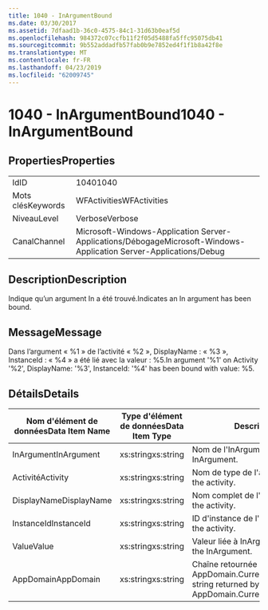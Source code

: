 ```yaml
---
title: 1040 - InArgumentBound
ms.date: 03/30/2017
ms.assetid: 7dfaad1b-36c0-4575-84c1-31d63b0eaf5d
ms.openlocfilehash: 984372c07ccfb11f2f05d5488fa5ffc95075db41
ms.sourcegitcommit: 9b552addadfb57fab0b9e7852ed4f1f1b8a42f8e
ms.translationtype: MT
ms.contentlocale: fr-FR
ms.lasthandoff: 04/23/2019
ms.locfileid: "62009745"
---
```

# <a name="1040---inargumentbound"></a><span data-ttu-id="64e3b-102">1040 - InArgumentBound</span><span class="sxs-lookup"><span data-stu-id="64e3b-102">1040 - InArgumentBound</span></span>
## <a name="properties"></a><span data-ttu-id="64e3b-103">Properties</span><span class="sxs-lookup"><span data-stu-id="64e3b-103">Properties</span></span>  
  
|||  
|-|-|  
|<span data-ttu-id="64e3b-104">Id</span><span class="sxs-lookup"><span data-stu-id="64e3b-104">ID</span></span>|<span data-ttu-id="64e3b-105">1040</span><span class="sxs-lookup"><span data-stu-id="64e3b-105">1040</span></span>|  
|<span data-ttu-id="64e3b-106">Mots clés</span><span class="sxs-lookup"><span data-stu-id="64e3b-106">Keywords</span></span>|<span data-ttu-id="64e3b-107">WFActivities</span><span class="sxs-lookup"><span data-stu-id="64e3b-107">WFActivities</span></span>|  
|<span data-ttu-id="64e3b-108">Niveau</span><span class="sxs-lookup"><span data-stu-id="64e3b-108">Level</span></span>|<span data-ttu-id="64e3b-109">Verbose</span><span class="sxs-lookup"><span data-stu-id="64e3b-109">Verbose</span></span>|  
|<span data-ttu-id="64e3b-110">Canal</span><span class="sxs-lookup"><span data-stu-id="64e3b-110">Channel</span></span>|<span data-ttu-id="64e3b-111">Microsoft-Windows-Application Server-Applications/Débogage</span><span class="sxs-lookup"><span data-stu-id="64e3b-111">Microsoft-Windows-Application Server-Applications/Debug</span></span>|  
  
## <a name="description"></a><span data-ttu-id="64e3b-112">Description</span><span class="sxs-lookup"><span data-stu-id="64e3b-112">Description</span></span>  
 <span data-ttu-id="64e3b-113">Indique qu’un argument In a été trouvé.</span><span class="sxs-lookup"><span data-stu-id="64e3b-113">Indicates an In argument has been bound.</span></span>  
  
## <a name="message"></a><span data-ttu-id="64e3b-114">Message</span><span class="sxs-lookup"><span data-stu-id="64e3b-114">Message</span></span>  
 <span data-ttu-id="64e3b-115">Dans l’argument « %1 » de l’activité « %2 », DisplayName : « %3 », InstanceId : « %4 » a été lié avec la valeur : %5.</span><span class="sxs-lookup"><span data-stu-id="64e3b-115">In argument '%1' on Activity '%2', DisplayName: '%3', InstanceId: '%4' has been bound with value: %5.</span></span>  
  
## <a name="details"></a><span data-ttu-id="64e3b-116">Détails</span><span class="sxs-lookup"><span data-stu-id="64e3b-116">Details</span></span>  
  
|<span data-ttu-id="64e3b-117">Nom d'élément de données</span><span class="sxs-lookup"><span data-stu-id="64e3b-117">Data Item Name</span></span>|<span data-ttu-id="64e3b-118">Type d'élément de données</span><span class="sxs-lookup"><span data-stu-id="64e3b-118">Data Item Type</span></span>|<span data-ttu-id="64e3b-119">Description</span><span class="sxs-lookup"><span data-stu-id="64e3b-119">Description</span></span>|  
|--------------------|--------------------|-----------------|  
|<span data-ttu-id="64e3b-120">InArgument</span><span class="sxs-lookup"><span data-stu-id="64e3b-120">InArgument</span></span>|<span data-ttu-id="64e3b-121">xs:string</span><span class="sxs-lookup"><span data-stu-id="64e3b-121">xs:string</span></span>|<span data-ttu-id="64e3b-122">Nom de l'InArgument.</span><span class="sxs-lookup"><span data-stu-id="64e3b-122">The name of the InArgument.</span></span>|  
|<span data-ttu-id="64e3b-123">Activité</span><span class="sxs-lookup"><span data-stu-id="64e3b-123">Activity</span></span>|<span data-ttu-id="64e3b-124">xs:string</span><span class="sxs-lookup"><span data-stu-id="64e3b-124">xs:string</span></span>|<span data-ttu-id="64e3b-125">Nom de type de l'activité.</span><span class="sxs-lookup"><span data-stu-id="64e3b-125">The type name of the activity.</span></span>|  
|<span data-ttu-id="64e3b-126">DisplayName</span><span class="sxs-lookup"><span data-stu-id="64e3b-126">DisplayName</span></span>|<span data-ttu-id="64e3b-127">xs:string</span><span class="sxs-lookup"><span data-stu-id="64e3b-127">xs:string</span></span>|<span data-ttu-id="64e3b-128">Nom complet de l'activité.</span><span class="sxs-lookup"><span data-stu-id="64e3b-128">The display name of the activity.</span></span>|  
|<span data-ttu-id="64e3b-129">InstanceId</span><span class="sxs-lookup"><span data-stu-id="64e3b-129">InstanceId</span></span>|<span data-ttu-id="64e3b-130">xs:string</span><span class="sxs-lookup"><span data-stu-id="64e3b-130">xs:string</span></span>|<span data-ttu-id="64e3b-131">ID d'instance de l'activité.</span><span class="sxs-lookup"><span data-stu-id="64e3b-131">The instance id of the activity.</span></span>|  
|<span data-ttu-id="64e3b-132">Value</span><span class="sxs-lookup"><span data-stu-id="64e3b-132">Value</span></span>|<span data-ttu-id="64e3b-133">xs:string</span><span class="sxs-lookup"><span data-stu-id="64e3b-133">xs:string</span></span>|<span data-ttu-id="64e3b-134">Valeur liée à InArgument.</span><span class="sxs-lookup"><span data-stu-id="64e3b-134">The value bound to the InArgument.</span></span>|  
|<span data-ttu-id="64e3b-135">AppDomain</span><span class="sxs-lookup"><span data-stu-id="64e3b-135">AppDomain</span></span>|<span data-ttu-id="64e3b-136">xs:string</span><span class="sxs-lookup"><span data-stu-id="64e3b-136">xs:string</span></span>|<span data-ttu-id="64e3b-137">Chaîne retournée par AppDomain.CurrentDomain.FriendlyName.</span><span class="sxs-lookup"><span data-stu-id="64e3b-137">The string returned by AppDomain.CurrentDomain.FriendlyName.</span></span>|
